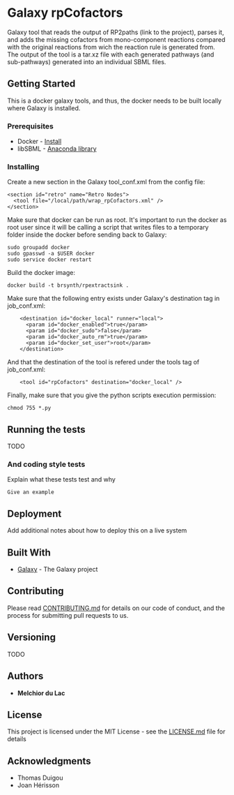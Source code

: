 # Galaxy rpCofactors

Galaxy tool that reads the output of RP2paths (link to the project), parses it, and adds the missing cofactors from mono-component reactions compared with the original reactions from wich the reaction rule is generated from. The output of the tool is a tar.xz file with each generated pathways (and sub-pathways) generated into an individual SBML files. 

## Getting Started

This is a docker galaxy tools, and thus, the docker needs to be built locally where Galaxy is installed. 

### Prerequisites

* Docker - [Install](https://docs.docker.com/v17.09/engine/installation/)
* libSBML - [Anaconda library](https://anaconda.org/SBMLTeam/python-libsbml)

### Installing

Create a new section in the Galaxy tool_conf.xml from the config file:

```
<section id="retro" name="Retro Nodes">
  <tool file="/local/path/wrap_rpCofactors.xml" />
</section>
```

Make sure that docker can be run as root. It's important to run the docker as root user since it will be calling a script that writes files to a temporary folder inside the docker before sending back to Galaxy:

```
sudo groupadd docker
sudo gpasswd -a $USER docker
sudo service docker restart
```

Build the docker image:

```
docker build -t brsynth/rpextractsink .
```

Make sure that the following entry exists under Galaxy's destination tag in job_conf.xml:

```
    <destination id="docker_local" runner="local">
      <param id="docker_enabled">true</param>
      <param id="docker_sudo">false</param>
      <param id="docker_auto_rm">true</param>
      <param id="docker_set_user">root</param>
    </destination>
```

And that the destination of the tool is refered under the tools tag of job_conf.xml:

```
    <tool id="rpCofactors" destination="docker_local" />
```

Finally, make sure that you give the python scripts execution permission:

```
chmod 755 *.py
```

## Running the tests

TODO

### And coding style tests

Explain what these tests test and why

```
Give an example
```

## Deployment

Add additional notes about how to deploy this on a live system

## Built With

* [Galaxy](https://galaxyproject.org) - The Galaxy project

## Contributing

Please read [CONTRIBUTING.md](https://gist.github.com/PurpleBooth/b24679402957c63ec426) for details on our code of conduct, and the process for submitting pull requests to us.

## Versioning

TODO

## Authors

* **Melchior du Lac** 

## License

This project is licensed under the MIT License - see the [LICENSE.md](LICENSE.md) file for details

## Acknowledgments

* Thomas Duigou
* Joan Hérisson
